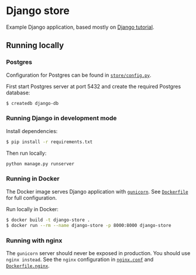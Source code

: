 # Django store

Example Django application, based mostly on [Django tutorial](https://docs.djangoproject.com/en/3.0/intro/tutorial01/).

## Running locally

### Postgres

Configuration for Postgres can be found in [`store/config.py`](./store/config.py).

First start Postgres server at port 5432 and create the required Postgres database:

```bash
$ createdb django-db
```

### Running Django in development mode

Install dependencies:

```bash
$ pip install -r requirements.txt
```

Then run locally:

```bash
python manage.py runserver
```

### Running in Docker

The Docker image serves Django application with [`gunicorn`](https://gunicorn.org/). See [`Dockerfile`](./Dockerfile) for full configuration.

Run locally in Docker:

```bash
$ docker build -t django-store .
$ docker run --rm --name django-store -p 8000:8000 django-store
```

### Running with nginx

The `gunicorn` server should never be exposed in production. You should use `nginx instead`. See the `nginx` configuration in [`nginx.conf`](./nginx.conf) and [`Dockerfile.nginx`](./Dockerfile.nginx).
